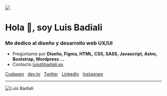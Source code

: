 <img src="https://repository-images.githubusercontent.com/280498248/83c5cde5-4e7b-40be-b453-ee93315b3aed">

# Hola 👋, soy Luis **Badiali**
### Me dedico al diseño y desarrollo web UX/UI

- Pregúntame por <strong>Diseño, Figma, HTML, CSS, SASS, Javascript, Astro, Bootstrap, Wordpress ...</strong>
- Contacto [luis@badiali.es](mailto:luis@badiali.es)

<p align="left">
  <a href="https://codepen.io/badiali" target="_blank">Codepen</a>
  &nbsp;
  <a href="https://dev.to/badiali" target="_blank">dev.to</a>
  &nbsp;
  <a href="https://twitter.com/badiali" target="_blank">Twitter</a>
  &nbsp;
  <a href="https://linkedin.com/in/badiali" target="_blank">LinkedIn</a>
  &nbsp;
  <a href="https://instagram.com/badiali" target="_blank">Instagram</a>
</p>

---

![Luis Badiali](https://komarev.com/ghpvc/?username=badiali)
